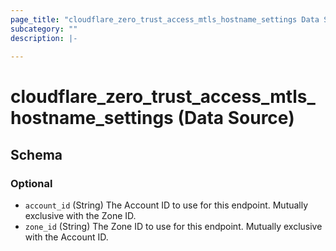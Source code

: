 ```yaml
---
page_title: "cloudflare_zero_trust_access_mtls_hostname_settings Data Source - Cloudflare"
subcategory: ""
description: |-
  
---
```


# cloudflare_zero_trust_access_mtls_hostname_settings (Data Source)




<!-- schema generated by tfplugindocs -->
## Schema

### Optional

- `account_id` (String) The Account ID to use for this endpoint. Mutually exclusive with the Zone ID.
- `zone_id` (String) The Zone ID to use for this endpoint. Mutually exclusive with the Account ID.


